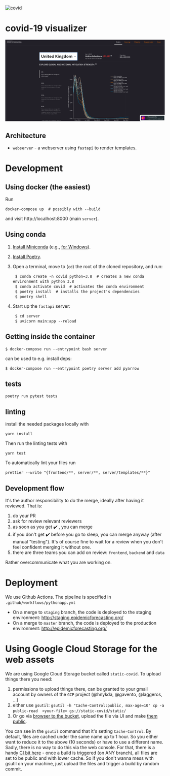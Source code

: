 ![covid](https://github.com/epidemics/covid/workflows/covid/badge.svg)

# covid-19 visualizer

![Screenshot of local app](./covid_local_app.png)

## Architecture
* `webserver` - a webserver using `fastapi` to render templates.

# Development
## Using docker (the easiest)
Run
```
docker-compose up  # possibly with --build
```
and visit http://localhost:8000 (main `server`).

## Using conda
1. [Install Miniconda](https://conda.io/projects/conda/en/latest/user-guide/install/index.html#) (e.g., [for Windows](https://conda.io/projects/conda/en/latest/user-guide/install/windows.html)).
2. [Install Poetry](https://python-poetry.org/docs/#installation).
3. Open a terminal, move to (`cd`) the root of the cloned repository, and run:

        $ conda create -n covid python=3.8  # creates a new conda environment with python 3.8
        $ conda activate covid  # activates the conda environment
        $ poetry install  # installs the project's dependencies
        $ poetry shell

4. Start up the `fastapi` server:

        $ cd server
        $ uvicorn main:app --reload

## Getting inside the container
```
$ docker-compose run --entrypoint bash server
```

can be used to e.g. install deps:
```
$ docker-compose run --entrypoint poetry server add pyarrow
```

## tests
```
poetry run pytest tests
```

## linting

install the needed packages locally with
```
yarn install
```

Then run the linting tests with

```
yarn test
```

To automatically lint your files run

```
prettier --write "{frontend/**, server/**, server/templates/**}"
```

## Development flow
It's the author responsibility to do the merge, ideally after having it reviewed. That is:

1. do your PR
2. ask for review relevant reviewers
3. as soon as you get :heavy_check_mark: , you can merge
4. if you don't get :heavy_check_mark: before you go to sleep, you can merge anyway (after manual "testing"). It's of course fine to wait for a review when you don't feel confident merging it without one.
5. there are three teams you can add on review: `frontend`, `backend` and `data`

Rather overcommunicate what you are working on.

# Deployment
We use Github Actions. The pipeline is specified in `.github/workflows/pythonapp.yml`

* On a merge to `staging` branch, the code is deployed to the staging environment: http://staging.epidemicforecasting.org/
* On a merge to `master` branch, the code is deployed to the production environment: http://epidemicforecasting.org/

# Using Google Cloud Storage for the web assets
We are using Google Cloud Storage bucket called `static-covid`. To upload things there you need:

1. permissions to upload things there, can be granted to your gmail account by owners of the `GCP` project (@hnykda, @gavento, @laggeros, ...)
2. either use `gsutil`: `gsutil -h "Cache-Control:public, max-age=10" cp -a public-read  <your-file> gs://static-covid/static/`
3. Or go via [browser to the bucket](https://console.cloud.google.com/storage/browser/static-covid?forceOnBucketsSortingFiltering=false&project=epidemics-270907), upload the file via UI and make [them public](https://cloud.google.com/storage/docs/access-control/making-data-public).

You can see in the `gsutil` command that it's setting `Cache-Control`. By default, files are cached under the same name up to 1 hour. So you either want to reduce it to the above (10 seconds) or have to use a different name. Sadly, there is no way to do this via the web console. For that, there is a handy [CI bit here](https://github.com/epidemics/covid/blob/master/.github/workflows/pythonapp.yml#L19-L21) - once a build is triggered (on ANY branch), all files are set to be public and with lower cache. So if you don't wanna mess with gsutil on your machine, just upload the files and trigger a build by random commit.
